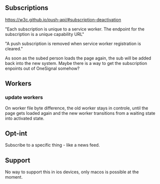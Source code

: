 
## Subscriptions

https://w3c.github.io/push-api/#subscription-deactivation

"Each subscription is unique to a service worker. The endpoint for the subscription is a unique capability URL"

"A push subscription is removed when service worker registration is cleared."

As soon as the subed person loads the page again, the sub will be added back into the new system. Maybe there is a way to get the subscription enpoints out of OneSignal somehow?

## Workers

### update workers

On worker file byte difference, the old worker stays in controle, until the page gets loaded again and the new worker transitions from a waiting state into activated state.

## Opt-int

Subscribe to a specific thing - like a news feed.

## Support

No way to support this in ios devices, only macos is possible at the moment.

